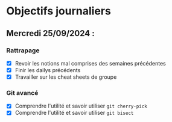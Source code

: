# Objectifs journaliers

## Mercredi 25/09/2024 :

### Rattrapage

- [x] Revoir les notions mal comprises des semaines précédentes
- [x] Finir les dailys précédents
- [x] Travailler sur les cheat sheets de groupe

### Git avancé

- [x] Comprendre l'utilité et savoir utiliser `git cherry-pick`
- [x] Comprendre l'utilité et savoir utiliser `git bisect`
